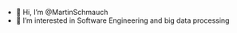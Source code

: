 - 👋 Hi, I’m @MartinSchmauch
- 👀 I’m interested in Software Engineering and big data processing

<!---
MartinSchmauch/MartinSchmauch is a ✨ special ✨ repository because its `README.md` (this file) appears on your GitHub profile.
You can click the Preview link to take a look at your changes.
--->
